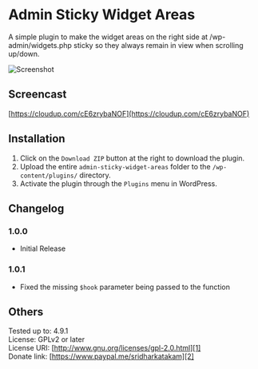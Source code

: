 # Admin Sticky Widget Areas

A simple plugin to make the widget areas on the right side at /wp-admin/widgets.php sticky so they always remain in view when scrolling up/down.

![Screenshot](http://d.pr/i/09kLkv+)

## Screencast

[https://cloudup.com/cE6zrybaNOF](https://cloudup.com/cE6zrybaNOF)

## Installation

1. Click on the `Download ZIP` button at the right to download the plugin.
2. Upload the entire `admin-sticky-widget-areas` folder to the `/wp-content/plugins/` directory.
3. Activate the plugin through the `Plugins` menu in WordPress.

## Changelog

### 1.0.0
* Initial Release

### 1.0.1
* Fixed the missing `$hook` parameter being passed to the function

## Others

Tested up to: 4.9.1  
License: GPLv2 or later  
License URI: [http://www.gnu.org/licenses/gpl-2.0.html][1]  
Donate link: [https://www.paypal.me/sridharkatakam][2]

[1]:	http://www.gnu.org/licenses/gpl-2.0.html
[2]:	https://www.paypal.me/sridharkatakam
